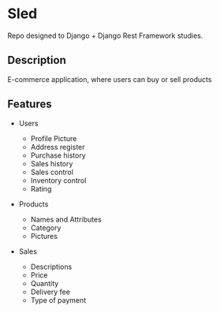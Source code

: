 # Sled
Repo designed to Django + Django Rest Framework studies.

## Description
E-commerce application, where users can buy or sell products

## Features
  - Users
    - Profile Picture
    - Address register
    - Purchase history
    - Sales history 
    - Sales control
    - Inventory control
    - Rating
    
  - Products
    - Names and Attributes
    - Category
    - Pictures
  
  - Sales
    - Descriptions
    - Price
    - Quantity 
    - Delivery fee
    - Type of payment
    
  


